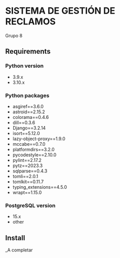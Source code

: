 # SISTEMA DE GESTIÓN DE RECLAMOS
Grupo 8
## Requirements

### Python version

- 3.9.x
- 3.10.x

### Python packages

- asgiref==3.6.0
- astroid==2.15.2
- colorama==0.4.6
- dill==0.3.6
- Django==3.2.14
- isort==5.12.0
- lazy-object-proxy==1.9.0
- mccabe==0.7.0
- platformdirs==3.2.0
- pycodestyle==2.10.0
- pylint==2.17.2
- pytz==2023.3
- sqlparse==0.4.3
- tomli==2.0.1
- tomlkit==0.11.7
- typing_extensions==4.5.0
- wrapt==1.15.0

### PostgreSQL version

- 15.x
- other

## Install

_A completar